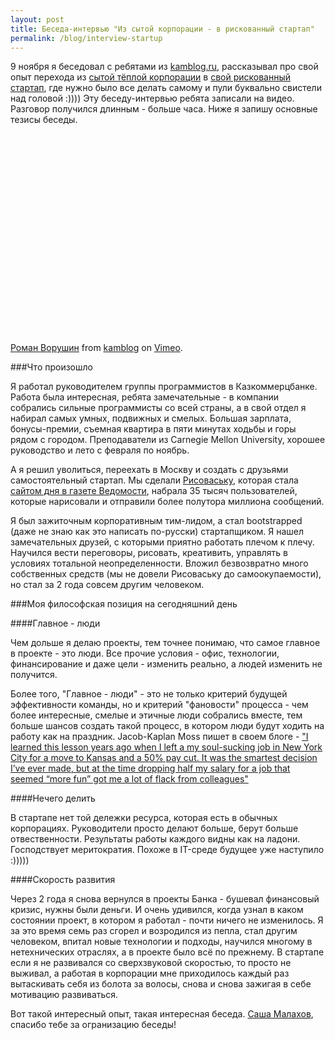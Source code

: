 ```yaml
---
layout: post
title: Беседа-интервью "Из сытой корпорации - в рискованный стартап"
permalink: /blog/interview-startup
---
```

9 ноября я беседовал с ребятами из [kamblog.ru](http://kamblog.ru), рассказывал про свой опыт перехода из [сытой тёплой корпорации](http://kkb.kz/) в [свой рискованный стартап](http://risovaska.ru), где нужно было все делать самому и пули буквально свистели над головой :)))) Эту беседу-интервью ребята записали на видео. Разговор получился длинным - больше часа. Ниже я запишу основные тезисы беседы.

<object width="400" height="320"><param name="allowfullscreen" value="true" /><param name="allowscriptaccess" value="always" /><param name="movie" value="http://vimeo.com/moogaloop.swf?clip_id=7626222&amp;server=vimeo.com&amp;show_title=1&amp;show_byline=1&amp;show_portrait=0&amp;color=00ADEF&amp;fullscreen=1" /><embed src="http://vimeo.com/moogaloop.swf?clip_id=7626222&amp;server=vimeo.com&amp;show_title=1&amp;show_byline=1&amp;show_portrait=0&amp;color=00ADEF&amp;fullscreen=1" type="application/x-shockwave-flash" allowfullscreen="true" allowscriptaccess="always" width="400" height="320"></embed></object><p><a href="http://vimeo.com/7626222">Роман Ворушин</a> from <a href="http://vimeo.com/user2498296">kamblog</a> on <a href="http://vimeo.com">Vimeo</a>.</p>
<!--more-->
###Что произошло

Я работал руководителем группы программистов в Казкоммерцбанке. Работа была интересная, ребята замечательные - в компании собрались сильные программисты со всей страны, а в свой отдел я набирал самых умных, подвижных и смелых. Большая зарплата, бонусы-премии, съемная квартира в пяти минутах ходьбы и горы рядом с городом. Преподаватели из Carnegie Mellon University, хорошее руководство и лето с февраля по ноябрь.

А я решил уволиться, переехать в Москву и создать с друзьями самостоятельный стартап. Мы сделали [Рисоваську](http://risovaska.ru), которая стала [сайтом дня в газете Ведомости](http://www.vedomosti.ru/newspaper/article/2009/02/13/181564),  набрала 35 тысяч пользователей, которые нарисовали и отправили более полутора миллиона сообщений. 

Я был зажиточным корпоративным тим-лидом, а стал bootstrapped (даже не знаю как это написать по-русски) стартапщиком. Я нашел замечательных друзей, с которыми приятно работать плечом к плечу. Научился вести переговоры, рисовать, креативить, управлять в условиях тотальной неопределенности. Вложил безвозвратно много собственных средств (мы не довели Рисоваську до самоокупаемости), но стал за 2 года совсем другим человеком. 

###Моя философская позиция на сегодняшний день

####Главное - люди

Чем дольше я делаю проекты, тем точнее понимаю, что самое главное в проекте - это люди. Все прочие условия - офис, технологии, финансирование и даже цели - изменить реально, а людей изменить не получится. 

Более того, "Главное - люди" - это не только критерий будущей эффективности команды, но и критерий "фановости" процесса - чем более интересные, смелые и этичные люди собрались вместе, тем больше шансов создать такой процесс, в котором люди будут ходить на работу как на праздник.  Jacob-Kaplan Moss пишет в своем блоге - ["I learned this lesson years ago when I left a my soul-sucking job in New York City for a move to Kansas and a 50% pay cut. It was the smartest decision I’ve ever made, but at the time dropping half my salary for a job that seemed “more fun” got me a lot of flack from colleagues"](http://jacobian.org/writing/thank-you-rails/)

####Нечего делить

В стартапе нет той дележки ресурса, которая есть в обычных корпорациях. Руководители просто делают больше, берут больше отвественности. Результаты работы каждого видны как на ладони. Господствует меритократия. Похоже в IT-среде будущее уже наступило :)))))

####Скорость развития

Через 2 года я снова вернулся в проекты Банка - бушевал финансовый кризис, нужны были деньги. И очень удивился, когда узнал в каком состоянии проект, в котором я работал - почти ничего не изменилось. Я за это время семь раз сгорел и возродился из пепла, стал другим человеком, впитал новые технологии и подходы, научился многому в нетехнических отраслях, а в проекте было всё по прежнему. В стартапе если я не развивался со сверхзвуковой скоростью, то просто не выживал, а работая в корпорации мне приходилось каждый раз вытаскивать себя из болота за волосы, снова и снова зажигая в себе мотивацию развиваться.

Вот такой интересный опыт, такая интересная беседа. [Саша Малахов](http://lemalakoff.livejournal.com/), спасибо тебе за огранизацию беседы!